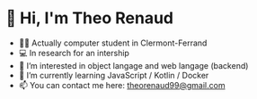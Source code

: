  👋 Hi, I'm Theo Renaud
====================================
- 👨‍🎓 Actually computer student in Clermont-Ferrand
- 💻 In research for an intership
- 👀 I’m interested in object langage and web langage (backend)
- 📕 I’m currently learning JavaScript / Kotlin / Docker
- 📫 You can contact me here: theorenaud99@gmail.com

<!---
Theo-renaud/Theo-renaud is a ✨ special ✨ repository because its `README.md` (this file) appears on your GitHub profile.
You can click the Preview link to take a look at your changes.
--->
